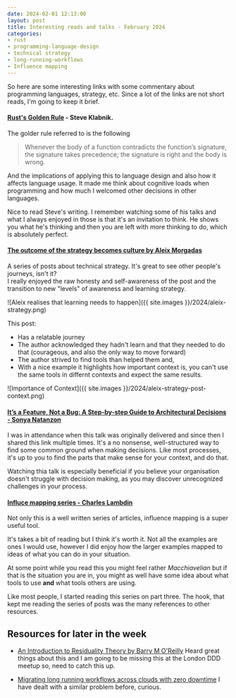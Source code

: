 ```yaml
---
date: 2024-02-01 12:13:00
layout: post
title: Interesting reads and talks - February 2024 
categories:
- rust
- programming-language-design
- technical strategy
- long-running-workflows
- Influence mapping
---
```



So here are some interesting links with some commentary about programming languages, strategy, etc. Since a lot of the links are not short reads, I'm going to keep it brief.


#### [Rust's Golden Rule](https://steveklabnik.com/writing/rusts-golden-rule) - Steve Klabnik. 

The golder rule referred to is the following

> Whenever the body of a function contradicts the function’s signature, the signature takes precedence; the signature is right and the body is wrong.

And the implications of applying this to language design and also how it affects language usage. It made me think about cognitive loads when programming and how much I welcomed other decisions in other languages. 

Nice to read Steve's writing. I remember watching some of his talks and what I always enjoyed in those is that it's an invitation to think. He shows you what he's thinking and then you are left with more thinking to do, which is absolutely perfect. 




#### [The outcome of the strategy becomes culture  by Aleix Morgadas](https://learnings.aleixmorgadas.dev/p/the-outcome-of-the-strategy-becomes)

A series of posts about technical strategy. It's great to see other people's journeys, isn't it?  
I really enjoyed the raw honesty and self-awareness of the post and the transition to new "levels" of awareness and learning strategy. 

![Aleix realises that learning needs to happen]({{ site.images }}/2024/aleix-strategy.png)

This post:

* Has a relatable journey
* The author acknowledged they hadn't learn and that they needed to do that (courageous, and also the only way to move forward)
* The author strived to find tools than helped them and,
* With a nice example it highlights how important context is, you can't use the same tools in differnt contexts and expect the same results.

![Importance of Context]({{ site.images }}/2024/aleix-strategy-post-context.png)

#### [It’s a Feature, Not a Bug: A Step-by-step Guide to Architectural Decisions - Sonya Natanzon](https://www.youtube.com/watch?v=chrjl9ALtKQ) 

I was in attendance when this talk was originally delivered and since then I shared this link multiple times. 
It's a no nonsense, well-structured way to find some common ground when making decisions. Like most processes, it's up to you to find the parts that make sense for your context, and do that. 

Watching thia talk is especially beneficial if you believe your organisation doesn't struggle with decision making, as you may discover unrecognized challenges in your process.


#### [Influce mapping series - Charles Lambdin](https://charleslambdin.com/2021/12/14/influence-mapping-part-1/) 

Not only this is a well written series of articles, influence mapping is a super useful tool. 

It's takes a bit of reading but I think it's worth it. Not all the examples are ones I would use, however I did enjoy how the larger examples mapped to ideas of what you can do in your situation. 

At some point while you read this you might feel rather _Macchiavelian_ but if that is the situation you are in, you might as well have some idea about what tools to use **and** what tools others are using. 

Like most people, I started reading this series on part three. The  hook, that kept me reading the series of posts was the many references to other resources. 

## Resources for later in the week

* [An Introduction to Residuality Theory by Barry M O'Reilly](https://virtualddd.com/sessions/83) Heard great things about this and I am going to be missing this at the London DDD meetup so, need to catch this up.

* [Migrating long running workflows across clouds with zero downtime](https://www.inngest.com/blog/migrating-across-clouds-with-zero-downtime) I have dealt with a similar problem before, curious. 
